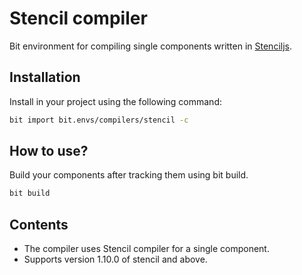# Stencil compiler

Bit environment for compiling single components written in [Stenciljs](https://stenciljs.com/).

## Installation

Install in your project using the following command:

```bash
bit import bit.envs/compilers/stencil -c
```

## How to use?

Build your components after tracking them using bit build.

```bash
bit build
```

## Contents

- The compiler uses Stencil compiler for a single component.  
- Supports version 1.10.0 of stencil and above.  
